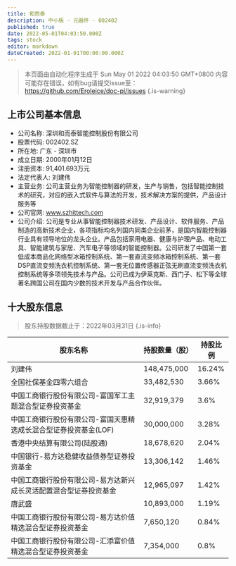 ```yaml
---
title: 和而泰
description: 中小板 - 元器件 - 002402
published: true
date: 2022-05-01T04:03:50.000Z
tags: stock
editor: markdown
dateCreated: 2022-01-01T00:00:00.000Z
---
```


> 本页面由自动化程序生成于 Sun May 01 2022 04:03:50 GMT+0800
> 内容可能存在错误，如有bug请提交issue至：https://github.com/Eroleice/doc-pi/issues
{.is-warning}

## 上市公司基本信息
- 公司名称: 深圳和而泰智能控制股份有限公司
- 股票代码: 002402.SZ
- 所在地: 广东 - 深圳市
- 成立日期: 2000年01月12日
- 注册资本: 91,401.693万元
- 法定代表人: 刘建伟
- 主营业务: 公司主营业务为智能控制器的研发，生产与销售，包括智能控制技术的研究，对应的嵌入式软件与算法的开发，技术解决方案的提供，产品设计服务等
- 公司官网: www.szhittech.com
- 公司介绍: 公司是专业从事智能控制器技术研发、产品设计、软件服务、产品制造的高新技术企业，各项指标均名列国内同类企业前茅，是国内智能控制器行业具有领导地位的龙头企业。产品包括家用电器、健康与护理产品、电动工具、智能建筑与家居、汽车电子等领域的智能控制器。公司研发了中国第一套低成本商品化网络型冰箱控制系统、第一套直流变频冰箱控制系统、第一套DSP直流变频洗衣机控制系统、第一套无位置传感器正弦无刷直流变频洗衣机控制系统等多项领先技术与产品。公司已成为伊莱克斯、西门子、松下等全球著名跨国公司在国内少数的技术开发与产品合作伙伴。


## 十大股东信息
> 股东持股数据截止于：2022年03月31日
{.is-info}

| 股东名称 | 持股数量（股） | 持股比例 |
| --- | --- | --- |
| 刘建伟 | 148,475,000 | 16.24% |
| 全国社保基金四零六组合 | 33,482,530 | 3.66% |
| 中国工商银行股份有限公司-富国军工主题混合型证券投资基金 | 32,919,379 | 3.6% |
| 中国工商银行股份有限公司-富国天惠精选成长混合型证券投资基金(LOF) | 30,000,000 | 3.28% |
| 香港中央结算有限公司(陆股通) | 18,678,620 | 2.04% |
| 中国银行-易方达稳健收益债券型证券投资基金 | 13,306,142 | 1.46% |
| 中国工商银行股份有限公司-易方达新兴成长灵活配置混合型证券投资基金 | 12,965,097 | 1.42% |
| 唐武盛 | 10,893,000 | 1.19% |
| 中国工商银行股份有限公司-易方达价值精选混合型证券投资基金 | 7,650,120 | 0.84% |
| 中国工商银行股份有限公司-汇添富价值精选混合型证券投资基金 | 7,354,000 | 0.8% |




